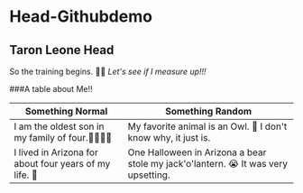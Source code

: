 # Head-Githubdemo
## Taron Leone Head
So the training begins. :weight_lifting_man: *Let's see if I measure up!!!*

###A table about Me!!

|Something Normal | Something Random|
|-----------------|-----------------|
|I am the oldest son in my family of four.:family_man_woman_boy_boy:| My favorite animal is an Owl. :owl: I don't know why, it just is.|
|I lived in Arizona for about four years of my life. :snake: | One Halloween in Arizona a bear stole my jack'o'lantern. :sob: It was very upsetting.|

